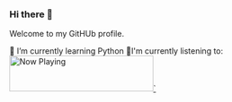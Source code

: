 ### Hi there 👋

Welcome to my GitHUb profile.

🌱 I’m currently learning Python
🎵I'm currently listening to:
<a href="https://now-playing-profile-five.vercel.app/now-playing?open">
    <img src="https://now-playing-profile-five.vercel.app/now-playing" width="256" height="64" alt="Now Playing">`
</a>

<!--
**TheoBearman/TheoBearman** is a ✨ _special_ ✨ repository because its `README.md` (this file) appears on your GitHub profile.

Here are some ideas to get you started:

- 🔭 I’m currently working on ...
- 🌱 I’m currently learning ...
- 👯 I’m looking to collaborate on ...
- 🤔 I’m looking for help with ...
- 💬 Ask me about ...
- 📫 How to reach me: ...
- 😄 Pronouns: ...
- ⚡ Fun fact: ...
-->

